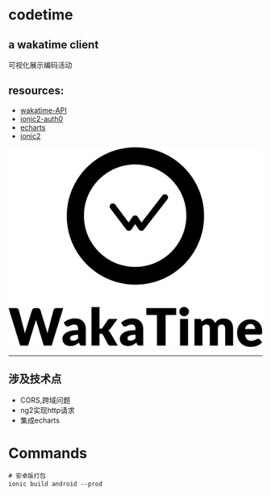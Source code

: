 # codetime

## a wakatime client

可视化展示编码活动

## resources:

- [wakatime-API](https://wakatime.com/developers)
- [ionic2-auth0](https://auth0.com/docs/quickstart/native/ionic2)
- [echarts](http://echarts.baidu.com/)
- [ionic2](https://github.com/driftyco/ionic)


![wakatime](src/assets/icon/wakatime-logo-over-name.png)

------
## 涉及技术点

+ CORS,跨域问题
+ ng2实现http请求
+ 集成echarts

# Commands

```
# 安卓版打包
ionic build android --prod 

```